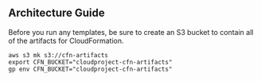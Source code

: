 ## Architecture Guide

Before you run any templates, be sure to create an S3 bucket to contain all of the artifacts for CloudFormation.

```
aws s3 mk s3://cfn-artifacts
export CFN_BUCKET="cloudproject-cfn-artifacts"
gp env CFN_BUCKET="cloudproject-cfn-artifacts"
```